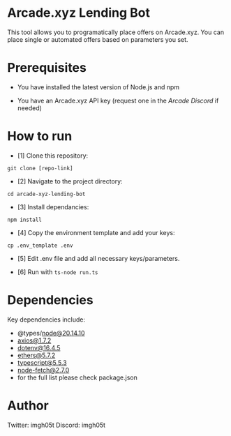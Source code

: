 # Arcade.xyz Lending Bot

This tool allows you to programatically place offers on Arcade.xyz. You can place single or automated offers based on parameters you set. 

# Prerequisites

- You have installed the latest version of Node.js and npm

- You have an Arcade.xyz API key (request one in the *Arcade Discord* if needed)

# How to run

- [1] Clone this repository:

`git clone [repo-link]`

- [2] Navigate to the project directory:

`cd arcade-xyz-lending-bot`

- [3] Install dependancies:

`npm install`

- [4] Copy the environment template and add your keys:

`cp .env_template .env`

- [5] Edit .env file and add all necessary keys/parameters.

- [6] Run with `ts-node run.ts`


# Dependencies

Key dependencies include:

- @types/node@20.14.10
- axios@1.7.2
- dotenv@16.4.5
- ethers@5.7.2
- typescript@5.5.3
- node-fetch@2.7.0
- for the full list please check package.json

# Author

Twitter: imgh05t
Discord: imgh05t